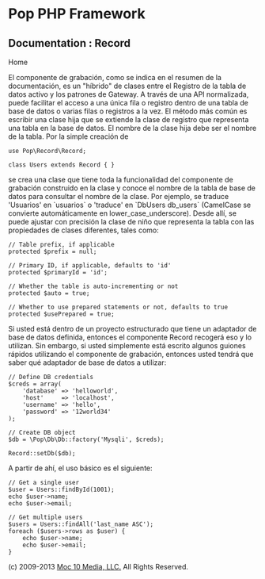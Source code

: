 Pop PHP Framework
=================

Documentation : Record
----------------------

Home

El componente de grabación, como se indica en el resumen de la
documentación, es un "híbrido" de clases entre el Registro de la tabla
de datos activo y los patrones de Gateway. A través de una API
normalizada, puede facilitar el acceso a una única fila o registro
dentro de una tabla de base de datos o varias filas o registros a la
vez. El método más común es escribir una clase hija que se extiende la
clase de registro que representa una tabla en la base de datos. El
nombre de la clase hija debe ser el nombre de la tabla. Por la simple
creación de

    use Pop\Record\Record;

    class Users extends Record { }

se crea una clase que tiene toda la funcionalidad del componente de
grabación construido en la clase y conoce el nombre de la tabla de base
de datos para consultar el nombre de la clase. Por ejemplo, se traduce
'Usuarios' en \`usuarios\` o 'traduce' en \`DbUsers db\_users\`
(CamelCase se convierte automáticamente en lower\_case\_underscore).
Desde allí, se puede ajustar con precisión la clase de niño que
representa la tabla con las propiedades de clases diferentes, tales
como:

    // Table prefix, if applicable
    protected $prefix = null;

    // Primary ID, if applicable, defaults to 'id'
    protected $primaryId = 'id';

    // Whether the table is auto-incrementing or not
    protected $auto = true;

    // Whether to use prepared statements or not, defaults to true
    protected $usePrepared = true;

Si usted está dentro de un proyecto estructurado que tiene un adaptador
de base de datos definida, entonces el componente Record recogerá eso y
lo utilizan. Sin embargo, si usted simplemente está escrito algunos
guiones rápidos utilizando el componente de grabación, entonces usted
tendrá que saber qué adaptador de base de datos a utilizar:

    // Define DB credentials
    $creds = array(
        'database' => 'helloworld',
        'host'     => 'localhost',
        'username' => 'hello',
        'password' => '12world34'
    );

    // Create DB object
    $db = \Pop\Db\Db::factory('Mysqli', $creds);

    Record::setDb($db);

A partir de ahí, el uso básico es el siguiente:

    // Get a single user
    $user = Users::findById(1001);
    echo $user->name;
    echo $user->email;

    // Get multiple users
    $users = Users::findAll('last_name ASC');
    foreach ($users->rows as $user) {
        echo $user->name;
        echo $user->email;
    }

\(c) 2009-2013 [Moc 10 Media, LLC.](http://www.moc10media.com) All
Rights Reserved.
